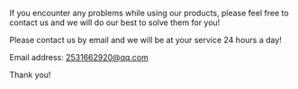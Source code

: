 If you encounter any problems while using our products, please feel free to contact us and we will do our best to solve them for you!  
  
Please contact us by email and we will be at your service 24 hours a day!  
  
Email address: 2531662920@qq.com  
  
Thank you!  
